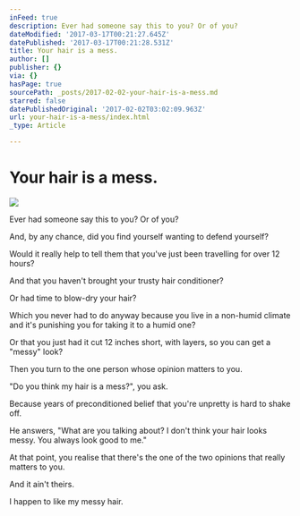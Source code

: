 ```yaml
---
inFeed: true
description: Ever had someone say this to you? Or of you?
dateModified: '2017-03-17T00:21:27.645Z'
datePublished: '2017-03-17T00:21:28.531Z'
title: Your hair is a mess.
author: []
publisher: {}
via: {}
hasPage: true
sourcePath: _posts/2017-02-02-your-hair-is-a-mess.md
starred: false
datePublishedOriginal: '2017-02-02T03:02:09.963Z'
url: your-hair-is-a-mess/index.html
_type: Article

---
```

# Your hair is a mess.
![](https://the-grid-user-content.s3-us-west-2.amazonaws.com/d740ba2f-0f32-485e-ac94-4a8161b9614f.jpg)

Ever had someone say this to you? Or of you?

And, by any chance, did you find yourself wanting to defend yourself?

Would it really help to tell them that you've just been travelling for over 12 hours?

And that you haven't brought your trusty hair conditioner?

Or had time to blow-dry your hair? 

Which you never had to do anyway because you live in a non-humid climate and it's punishing you for taking it to a humid one?

Or that you just had it cut 12 inches short, with layers, so you can get a "messy" look?

Then you turn to the one person whose opinion matters to you.

"Do you think my hair is a mess?", you ask. 

Because years of preconditioned belief that you're unpretty is hard to shake off.

He answers, "What are you talking about? I don't think your hair looks messy. You always look good to me."

At that point, you realise that there's the one of the two opinions that really matters to you. 

And it ain't theirs.

I happen to like my messy hair.